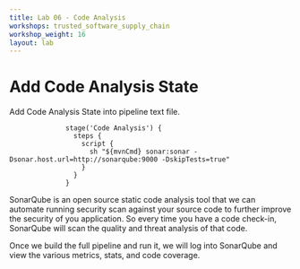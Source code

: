 ```yaml
---
title: Lab 06 - Code Analysis
workshops: trusted_software_supply_chain
workshop_weight: 16
layout: lab
---
```


# Add Code Analysis State

Add Code Analysis State into pipeline text file.

```
              stage('Code Analysis') {
                steps {
                  script {
                    sh "${mvnCmd} sonar:sonar -Dsonar.host.url=http://sonarqube:9000 -DskipTests=true"
                  }
                }
              }
```

SonarQube is an open source static code analysis tool that we can automate running security scan against your source code to further improve the security of you application.  So every time you have a code check-in, SonarQube will scan the quality and threat analysis of that code.

Once we build the full pipeline and run it, we will log into SonarQube and view the various metrics, stats, and code coverage.
